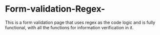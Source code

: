 # Form-validation-Regex-
This is a form validation page that uses regex as the code logic and is fully functional, with all the functions for information verification in it.
